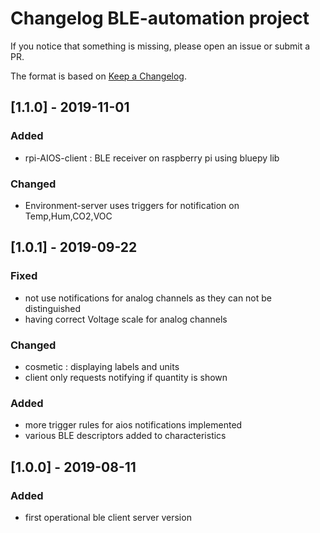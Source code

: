 # Changelog BLE-automation project

If you notice that something is missing, please open an issue or submit a PR.

The format is based on [Keep a Changelog](http://keepachangelog.com/en/1.0.0/).

<!--
Sections
### Added
### Changed
### Deprecated
### Removed
### Fixed
### Breaking Changes
### Developers
-->

## [1.1.0] - 2019-11-01
### Added
- rpi-AIOS-client : BLE receiver on raspberry pi using bluepy lib
### Changed
- Environment-server uses triggers for notification on Temp,Hum,CO2,VOC

## [1.0.1] - 2019-09-22
### Fixed
- not use notifications for analog channels as they can not be distinguished
- having correct Voltage scale for analog channels
### Changed
- cosmetic : displaying labels and units
- client only requests notifying if quantity is shown
### Added 
- more trigger rules for aios notifications implemented
- various BLE descriptors added to characteristics

## [1.0.0] - 2019-08-11
### Added
- first operational ble client server version
